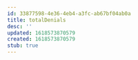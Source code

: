 ```yaml
---
id: 33877598-4e36-4eb4-a3fc-ab67bf04ab0a
title: totalDenials
desc: ''
updated: 1618573870579
created: 1618573870579
stub: true
---
```


